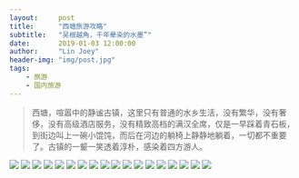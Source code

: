 ```yaml
---
layout:     post
title:      "西塘旅游攻略"
subtitle:   "吴根越角，千年晕染的水墨”"
date:       2019-01-03 12:00:00
author:     "Lin Joey"
header-img: "img/post.jpg"
tags:
    - 旅游
    - 国内旅游
---
```

>西塘，喧嚣中的静谧古镇，这里只有普通的水乡生活，没有繁华，没有奢侈，没有高级酒店服务，没有精致高档的满汉全席，仅是一早踩着青石板，到街边叫上一碗小馄饨，而后在河边的躺椅上静静地躺着，一切都不重要了。古镇的一颦一笑透着淳朴，感染着四方游人。

![](https://linjoey-image.oss-cn-beijing.aliyuncs.com/我是驴友-西塘_页面_01.jpg)
![](https://linjoey-image.oss-cn-beijing.aliyuncs.com/我是驴友-西塘_页面_02.jpg)
![](https://linjoey-image.oss-cn-beijing.aliyuncs.com/我是驴友-西塘_页面_03.jpg)
![](https://linjoey-image.oss-cn-beijing.aliyuncs.com/我是驴友-西塘_页面_04.jpg)
![](https://linjoey-image.oss-cn-beijing.aliyuncs.com/我是驴友-西塘_页面_05.jpg)
![](https://linjoey-image.oss-cn-beijing.aliyuncs.com/我是驴友-西塘_页面_06.jpg)
![](https://linjoey-image.oss-cn-beijing.aliyuncs.com/我是驴友-西塘_页面_07.jpg)
![](https://linjoey-image.oss-cn-beijing.aliyuncs.com/我是驴友-西塘_页面_08.jpg)
![](https://linjoey-image.oss-cn-beijing.aliyuncs.com/我是驴友-西塘_页面_09.jpg)
![](https://linjoey-image.oss-cn-beijing.aliyuncs.com/我是驴友-西塘_页面_10.jpg)
![](https://linjoey-image.oss-cn-beijing.aliyuncs.com/我是驴友-西塘_页面_11.jpg)
![](https://linjoey-image.oss-cn-beijing.aliyuncs.com/我是驴友-西塘_页面_12.jpg)
![](https://linjoey-image.oss-cn-beijing.aliyuncs.com/我是驴友-西塘_页面_13.jpg)
![](https://linjoey-image.oss-cn-beijing.aliyuncs.com/我是驴友-西塘_页面_14.jpg)
![](https://linjoey-image.oss-cn-beijing.aliyuncs.com/我是驴友-西塘_页面_15.jpg)
![](https://linjoey-image.oss-cn-beijing.aliyuncs.com/我是驴友-西塘_页面_16.jpg)
![](https://linjoey-image.oss-cn-beijing.aliyuncs.com/我是驴友-西塘_页面_17.jpg)
![](https://linjoey-image.oss-cn-beijing.aliyuncs.com/我是驴友-西塘_页面_18.jpg)
